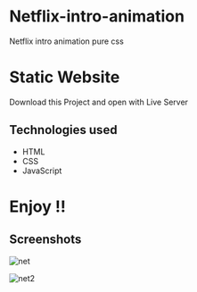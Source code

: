 # Netflix-intro-animation

Netflix intro animation pure css

# Static Website
Download this Project and open with Live Server

## Technologies used

* HTML
* CSS
* JavaScript

# Enjoy !!



## Screenshots

![net](https://user-images.githubusercontent.com/71552773/171847182-15165fb6-ded6-4d42-9946-4a01ed7d57ea.PNG)

![net2](https://user-images.githubusercontent.com/71552773/171847222-6d63bc84-456b-4520-b759-c1775378dc4b.PNG)
